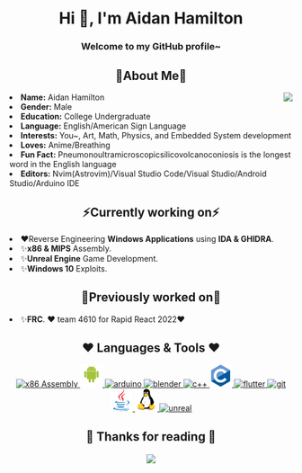 <h1 align="center">Hi 👋, I'm Aidan Hamilton</h1>
<h3 align="center">Welcome to my GitHub profile~</h3>
<p align="left">
  <h2 align="center">📝About Me📝</h2>
  <img src="https://c.tenor.com/9dPuz3qgqsUAAAAM/rin-tohsoka.gif" align="right">
  <li>
    <b>Name:</b> Aidan Hamilton
  </li>
  <li>
    <b>Gender:</b> Male
  </li>
  <li>
    <b>Education:</b> College Undergraduate
  </li>
  <li>
    <b>Language:</b> English/American Sign Language
  </li>
  <li>
    <b>Interests:</b> You~, Art, Math, Physics, and Embedded System development
  </li>
  <li>
    <b>Loves:</b> Anime/Breathing
  </li>
  <li>
    <b>Fun Fact:</b> Pneumonoultramicroscopicsilicovolcanoconiosis is the longest word in the English language
  </li>
  <li>
    <b>Editors:</b> Nvim(Astrovim)/Visual Studio Code/Visual Studio/Android Studio/Arduino IDE
  </li>
</p>

<h2 align="center">⚡Currently working on⚡</h2>
<p align="left">
<li>
  ❤Reverse Engineering <b>Windows Applications</b> using <b>IDA & GHIDRA</b>.
</li>
<li>
  ✨<b>x86 & MIPS</b> Assembly.
</li>
<li>
  ✨<b>Unreal Engine</b> Game Development.
</li>
<li>
  ✨<b>Windows 10</b> Exploits.
</li>
</p>
<h2 align="center">🤝Previously worked on🤝</h2>
<li>
  ✨<b>FRC</b>. ❤ team 4610 for Rapid React 2022❤ 
</li>
<h2 align="center">❤ Languages & Tools ❤</h2>
<p align="center"> 
  <a href="https://en.wikipedia.org/wiki/X86_assembly_language" target="_blank" rel="noreferrer"> <img src="https://cdn.worldvectorlogo.com/logos/intel.svg" alt="x86 Assembly" width="40" height="40"/> </a><a href="https://developer.android.com" target="_blank" rel="noreferrer"> <img src="https://raw.githubusercontent.com/devicons/devicon/master/icons/android/android-original-wordmark.svg" alt="android" width="40" height="40"/> </a> <a href="https://www.arduino.cc/" target="_blank" rel="noreferrer"> <img src="https://cdn.worldvectorlogo.com/logos/arduino-1.svg" alt="arduino" width="40" height="40"/> </a> <a href="https://www.blender.org/" target="_blank" rel="noreferrer"> <img src="https://download.blender.org/branding/community/blender_community_badge_white.svg" alt="blender" width="40" height="40"/> </a> 
  <a href="https://www.cplusplus.com" target="_blank" rel="noreferrer"> <img src="https://cdn.worldvectorlogo.com/logos/c.svg" alt="c++" width="40" height="40"/> </a>
  <a href="https://www.cprogramming.com/" target="_blank" rel="noreferrer"> <img src="https://raw.githubusercontent.com/devicons/devicon/master/icons/c/c-original.svg" alt="c" width="40" height="40"/> </a> <a href="https://flutter.dev" target="_blank" rel="noreferrer"> <img src="https://www.vectorlogo.zone/logos/flutterio/flutterio-icon.svg" alt="flutter" width="40" height="40"/> </a> <a href="https://git-scm.com/" target="_blank" rel="noreferrer"> <img src="https://www.vectorlogo.zone/logos/git-scm/git-scm-icon.svg" alt="git" width="40" height="40"/> </a> <a href="https://www.java.com" target="_blank" rel="noreferrer"> <img src="https://raw.githubusercontent.com/devicons/devicon/master/icons/java/java-original.svg" alt="java" width="40" height="40"/> </a> <a href="https://www.linux.org/" target="_blank" rel="noreferrer"> <img src="https://raw.githubusercontent.com/devicons/devicon/master/icons/linux/linux-original.svg" alt="linux" width="40" height="40"/> </a> <a href="https://unrealengine.com/" target="_blank" rel="noreferrer"> <img src="https://raw.githubusercontent.com/kenangundogan/fontisto/036b7eca71aab1bef8e6a0518f7329f13ed62f6b/icons/svg/brand/unreal-engine.svg" alt="unreal" width="40" height="40"/> </a> 
</p>
<h2 align="center">💖 Thanks for reading 💖</h2>
<div align="center">
  <img src="https://i.imgur.com/sjKguHb.gif?noredirect" align="center">
</div>
